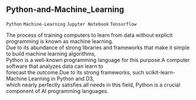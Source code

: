 ## Python-and-Machine_Learning
`Python` `Machine-Learning` `Jupyter Notebook` `Tensorflow`
 
The process of training computers to learn from data without explicit programming is known as machine learning.     
Due to its abundance of strong libraries and frameworks that make it simple to build machine learning algorithms,   
Python is a well-known programming language for this purpose.A computer software that analyzes data can learn to   
forecast the outcome.Due to its strong frameworks, such scikit-learn-Machine Learning in Python and D3,      
which nearly perfectly satisfies all needs in this field, Python is a crucial component of AI programming languages.   
 
